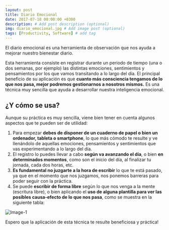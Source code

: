```yaml
---
layout: post
title: Diario Emocional
date: 2017-07-18 00:00:00 +0300
description: # Add post description (optional)
img: diario_emocional.jpg # Add image post (optional)
tags: [Productivity, Software] # add tag
---
```


El diario emocional es una herramienta de observación que nos ayuda a mejorar nuestro bienestar diario.

Esta herramienta consiste en registrar durante un periodo de tiempo (una o dos semanas, por ejemplo) las distintas emociones, sentimientos y pensamientos por los que vamos transitando a lo largo del día. El principal beneficio de su aplicación es que **cuanto más consciencia tengamos de lo que nos pasa, mejor podremos gestionarnos a nosotros mismos.** Es una técnica muy sencilla que ayuda a desarrollar nuestra inteligencia emocional.

## ¿Y cómo se usa?
Aunque su práctica es muy sencilla, viene bien tener en cuenta algunos aspectos que te pueden ser de utilidad:

1. Para empezar **debes de disponer de un cuaderno de papel o bien un ordenador, tableta o smartphone**, lo que más cómodo te resulte y ve llenándolo de aquellas emociones, pensamientos y sentimientos que vas experimentando a lo largo del día. 
2. El registro lo puedes llevar a cabo **según va avanzando el día**, o bien **en determinados momentos**, como son el inicio del día, al finalizar tu jornada, cada dos horas, etc. 
3. **Es fundamental no juzgarte a la hora de escribir** lo que te está pasado, ya que en el momento que nos juzgamos, nos ponemos barreras para poder seguir con la práctica. 
4. Se puede **escribir de forma libre** según lo que nos venga a la mente (escritura libre), o bien aplicando el **uso de alguna plantilla para ver las posibles causa-efecto de lo que nos pasa**, como se muestra en la siguiente tabla: 

![Image-1]({{site.baseurl}}/assets/img/tabla_emociones.png)

Espero que la aplicación de esta técnica te resulte beneficiosa y práctica!
